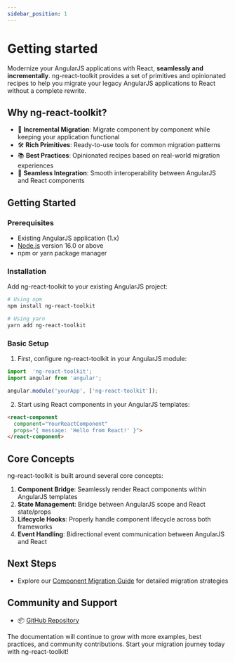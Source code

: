 ```yaml
---
sidebar_position: 1
---
```


# Getting started

Modernize your AngularJS applications with React, **seamlessly and incrementally**. ng-react-toolkit provides a set of primitives and opinionated recipes to help you migrate your legacy AngularJS applications to React without a complete rewrite.

## Why ng-react-toolkit?

- 🔄 **Incremental Migration**: Migrate component by component while keeping your application functional
- 🛠 **Rich Primitives**: Ready-to-use tools for common migration patterns
- 📚 **Best Practices**: Opinionated recipes based on real-world migration experiences
- 🔌 **Seamless Integration**: Smooth interoperability between AngularJS and React components

## Getting Started

### Prerequisites

- Existing AngularJS application (1.x)
- [Node.js](https://nodejs.org/en/download/) version 16.0 or above
- npm or yarn package manager

### Installation

Add ng-react-toolkit to your existing AngularJS project:

```bash
# Using npm
npm install ng-react-toolkit

# Using yarn
yarn add ng-react-toolkit
```

### Basic Setup

1. First, configure ng-react-toolkit in your AngularJS module:

```javascript
import  'ng-react-toolkit';
import angular from 'angular';

angular.module('yourApp', ['ng-react-toolkit']);
```

2. Start using React components in your AngularJS templates:

```html
<react-component 
  component="YourReactComponent"
  props="{ message: 'Hello from React!' }">
</react-component>
```

## Core Concepts

ng-react-toolkit is built around several core concepts:

1. **Component Bridge**: Seamlessly render React components within AngularJS templates
2. **State Management**: Bridge between AngularJS scope and React state/props
3. **Lifecycle Hooks**: Properly handle component lifecycle across both frameworks
4. **Event Handling**: Bidirectional event communication between AngularJS and React

## Next Steps

- Explore our [Component Migration Guide](./component-migration.md) for detailed migration strategies

## Community and Support

- 📦 [GitHub Repository](https://github.com/benzara-tahar/ng-react-toolkit)


The documentation will continue to grow with more examples, best practices, and community contributions. Start your migration journey today with ng-react-toolkit!